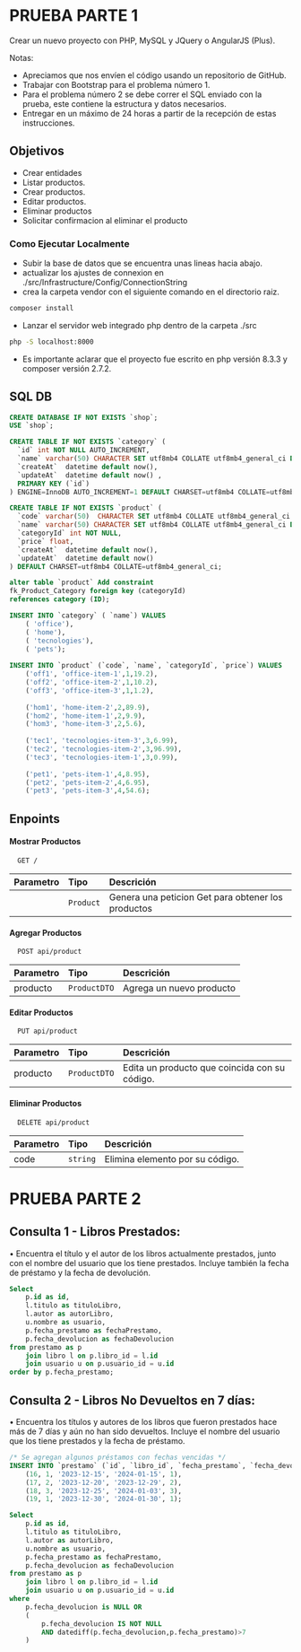 # PRUEBA PARTE 1
Crear un nuevo proyecto con PHP, MySQL y JQuery o AngularJS (Plus).

Notas:

- Apreciamos que nos envíen el código usando un repositorio de GitHub.
- Trabajar con Bootstrap para el problema número 1.
- Para el problema número 2 se debe correr el SQL enviado con la prueba, este contiene la estructura y datos necesarios.
- Entregar en un máximo de 24 horas a partir de la recepción de estas instrucciones.

## Objetivos
- Crear entidades
- Listar productos.
- Crear productos.
- Editar productos.
- Eliminar productos
- Solicitar confirmacion al eliminar el producto

### Como Ejecutar Localmente
- Subir la base de datos que se encuentra unas lineas hacia abajo.
- actualizar los ajustes de connexion en ./src/Infrastructure/Config/ConnectionString
- crea la carpeta vendor con el siguiente comando en el directorio raiz.
```bash
composer install
```
- Lanzar el servidor web integrado php dentro de la carpeta ./src
```bash
php -S localhost:8000
```
- Es importante aclarar que el proyecto fue escrito en php versión 8.3.3 y composer versión 2.7.2.


## SQL DB
```sql
CREATE DATABASE IF NOT EXISTS `shop`;
USE `shop`;

CREATE TABLE IF NOT EXISTS `category` (
  `id` int NOT NULL AUTO_INCREMENT,
  `name` varchar(50) CHARACTER SET utf8mb4 COLLATE utf8mb4_general_ci DEFAULT NULL,
  `createAt`  datetime default now(),
  `updateAt`  datetime default now() ,
  PRIMARY KEY (`id`)
) ENGINE=InnoDB AUTO_INCREMENT=1 DEFAULT CHARSET=utf8mb4 COLLATE=utf8mb4_general_ci;

CREATE TABLE IF NOT EXISTS `product` (  
  `code` varchar(50)  CHARACTER SET utf8mb4 COLLATE utf8mb4_general_ci  primary key,
  `name` varchar(50) CHARACTER SET utf8mb4 COLLATE utf8mb4_general_ci DEFAULT NULL,
  `categoryId` int NOT NULL,
  `price` float,
  `createAt`  datetime default now(),
  `updateAt`  datetime default now()
) DEFAULT CHARSET=utf8mb4 COLLATE=utf8mb4_general_ci;

alter table `product` Add constraint 
fk_Product_Category foreign key (categoryId) 
references category (ID);

INSERT INTO `category` ( `name`) VALUES
	( 'office'),
	( 'home'),
	( 'tecnologies'),
	( 'pets');
    
INSERT INTO `product` (`code`, `name`, `categoryId`, `price`) VALUES
	('off1', 'office-item-1',1,19.2),
    ('off2', 'office-item-2',1,10.2),
    ('off3', 'office-item-3',1,1.2),
    
	('hom1', 'home-item-2',2,89.9),
    ('hom2', 'home-item-1',2,9.9),
    ('hom3', 'home-item-3',2,5.6),
    
	('tec1', 'tecnologies-item-3',3,6.99),
    ('tec2', 'tecnologies-item-2',3,96.99),
    ('tec3', 'tecnologies-item-1',3,0.99),
    
	('pet1', 'pets-item-1',4,8.95),
    ('pet2', 'pets-item-2',4,6.95),
    ('pet3', 'pets-item-3',4,54.6);

```

## Enpoints
#### Mostrar Productos

```http
  GET /
```

| Parametro | Tipo     | Descrición                |
| :-------- | :------- | :------------------------- |
| <empty> | `Product` | Genera una peticion Get para obtener los productos |

#### Agregar Productos

```http
  POST api/product
```

| Parametro | Tipo     | Descrición                |
| :-------- | :------- | :------------------------- |
| producto | `ProductDTO` | Agrega un nuevo producto |

#### Editar Productos

```http
  PUT api/product
```

| Parametro | Tipo     | Descrición                |
| :-------- | :------- | :------------------------- |
| producto | `ProductDTO` | Edita un producto que coincida con su código.|

#### Eliminar Productos

```http
  DELETE api/product
```

| Parametro | Tipo     | Descrición                |
| :-------- | :------- | :------------------------- |
| code | `string` | Elimina elemento por su código.|

# PRUEBA PARTE 2

## Consulta 1 - Libros Prestados:
• Encuentra el título y el autor de los libros actualmente prestados, junto
con el nombre del usuario que los tiene prestados. Incluye también la
fecha de préstamo y la fecha de devolución.
``` sql
Select 
    p.id as id,
    l.titulo as tituloLibro,
    l.autor as autorLibro,
    u.nombre as usuario,
    p.fecha_prestamo as fechaPrestamo,
    p.fecha_devolucion as fechaDevolucion
from prestamo as p 
    join libro l on p.libro_id = l.id
    join usuario u on p.usuario_id = u.id
order by p.fecha_prestamo;
```
## Consulta 2 - Libros No Devueltos en 7 días:
• Encuentra los títulos y autores de los libros que fueron prestados hace
más de 7 días y aún no han sido devueltos. Incluye el nombre del
usuario que los tiene prestados y la fecha de préstamo.
```sql
/* Se agregan algunos préstamos con fechas vencidas */
INSERT INTO `prestamo` (`id`, `libro_id`, `fecha_prestamo`, `fecha_devolucion`, `usuario_id`) VALUES
	(16, 1, '2023-12-15', '2024-01-15', 1),
	(17, 2, '2023-12-20', '2023-12-29', 2),
	(18, 3, '2023-12-25', '2024-01-03', 3),
	(19, 1, '2023-12-30', '2024-01-30', 1);

Select 
    p.id as id,
    l.titulo as tituloLibro,
    l.autor as autorLibro,
    u.nombre as usuario,
    p.fecha_prestamo as fechaPrestamo,
    p.fecha_devolucion as fechaDevolucion
from prestamo as p 
    join libro l on p.libro_id = l.id
    join usuario u on p.usuario_id = u.id
where 
    p.fecha_devolucion is NULL OR
    (
        p.fecha_devolucion IS NOT NULL 
        AND datediff(p.fecha_devolucion,p.fecha_prestamo)>7
    )
```
